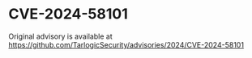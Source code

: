 # CVE-2024-58101

Original advisory is available at https://github.com/TarlogicSecurity/advisories/2024/CVE-2024-58101